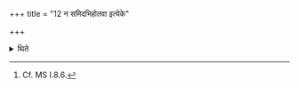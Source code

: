 +++
title = "12 न समिदभिहोतवा इत्येके"

+++

<details><summary>थिते</summary>

12. According to some (ritualists)[^1] “(the second libation) should not be offered on the fuel-stick."  

[^1]: Cf. MS I.8.6.
</details>
